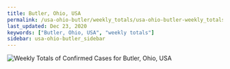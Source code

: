 ```yaml
---
title: Butler, Ohio, USA
permalink: /usa-ohio-butler/weekly_totals/usa-ohio-butler-weekly_totals.html
last_updated: Dec 23, 2020
keywords: ["Butler, Ohio, USA", "weekly totals"]
sidebar: usa-ohio-butler_sidebar
---
```


![Weekly Totals of Confirmed Cases for Butler, Ohio, USA](/covid_tracker/images/graphs/usa-ohio-butler-weekly_totals_graph.png)
